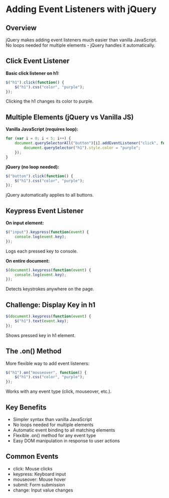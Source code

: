 # Adding Event Listeners with jQuery

## Overview
jQuery makes adding event listeners much easier than vanilla JavaScript.
No loops needed for multiple elements - jQuery handles it automatically.

## Click Event Listener
**Basic click listener on h1:**
```javascript
$("h1").click(function() {
    $("h1").css("color", "purple");
});
```
Clicking the h1 changes its color to purple.

## Multiple Elements (jQuery vs Vanilla JS)

**Vanilla JavaScript (requires loop):**
```javascript
for (var i = 0; i < 5; i++) {
    document.querySelectorAll("button")[i].addEventListener("click", function() {
        document.querySelector("h1").style.color = "purple";
    });
}
```

**jQuery (no loop needed):**
```javascript
$("button").click(function() {
    $("h1").css("color", "purple");
});
```
jQuery automatically applies to all buttons.

## Keypress Event Listener
**On input element:**
```javascript
$("input").keypress(function(event) {
    console.log(event.key);
});
```
Logs each pressed key to console.

**On entire document:**
```javascript
$(document).keypress(function(event) {
    console.log(event.key);
});
```
Detects keystrokes anywhere on the page.

## Challenge: Display Key in h1
```javascript
$(document).keypress(function(event) {
    $("h1").text(event.key);
});
```
Shows pressed key in h1 element.

## The .on() Method
More flexible way to add event listeners:
```javascript
$("h1").on("mouseover", function() {
    $("h1").css("color", "purple");
});
```
Works with any event type (click, mouseover, etc.).

## Key Benefits
- Simpler syntax than vanilla JavaScript
- No loops needed for multiple elements
- Automatic event binding to all matching elements
- Flexible .on() method for any event type
- Easy DOM manipulation in response to user actions

## Common Events
- click: Mouse clicks
- keypress: Keyboard input
- mouseover: Mouse hover
- submit: Form submission
- change: Input value changes
